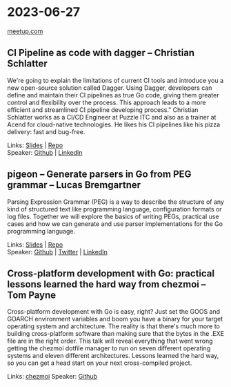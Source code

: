 # 2023-06-27

[meetup.com](https://www.meetup.com/de-DE/berner-go-meetup/events/291715208/)

## CI Pipeline as code with dagger – Christian Schlatter

We're going to explain the limitations of current CI tools and introduce you a new open-source solution called Dagger. Using Dagger, developers can define and maintain their CI pipelines as true Go code, giving them greater control and flexibility over the process. This approach leads to a more efficient and streamlined CI pipeline developing process."
Christian Schlatter works as a CI/CD Engineer at Puzzle ITC and also as a trainer at Acend for cloud-native technologies. He likes his CI pipelines like his pizza delivery: fast and bug-free.

Links: [Slides](christian_schlatter_ci_pipeline_as_code.pdf) | [Repo](https://github.com/puzzle/goff)  
Speaker: [Github](https://github.com/schlapzz) | [LinkedIn](https://www.linkedin.com/in/christian-schlatter-18170a1a2/)

## pigeon – Generate parsers in Go from PEG grammar – Lucas Bremgartner

Parsing Expression Grammar (PEG) is a way to describe the structure of any kind of structured text like programming language, configuration formats or log files. Together we will explore the basics of writing PEGs, practical use cases and how we can generate and use parser implementations for the Go programming language.

Links: [Slides](breml_peg_parsers_in_go_with_pigeon.pdf) | [Repo](https://github.com/breml/baerner-go-pigeon)  
Speaker: [Github](https://github.com/breml) | [Twitter](https://twitter.com/_breml_) | [LinkedIn](https://www.linkedin.com/in/lucas-bremgartner-96b477)

## Cross-platform development with Go: practical lessons learned the hard way from chezmoi – Tom Payne

Cross-platform development with Go is easy, right? Just set the GOOS and GOARCH environment variables and boom you have a binary for your target operating system and architecture. The reality is that there's much more to building cross-platform software than making sure that the bytes in the .EXE file are in the right order. This talk will reveal everything that went wrong getting the chezmoi dotfile manager to run on seven different operating systems and eleven different architectures. Lessons learned the hard way, so you can get a head start on your next cross-compiled project.

Links: [chezmoi](https://github.com/twpayne/chezmoi)
Speaker: [Github](https://github.com/twpayne)
